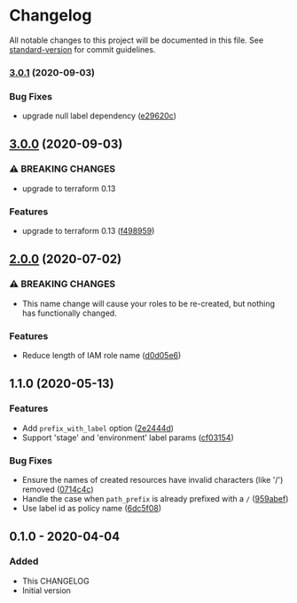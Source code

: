 # Changelog

All notable changes to this project will be documented in this file. See [standard-version](https://github.com/conventional-changelog/standard-version) for commit guidelines.

### [3.0.1](https://gitlab.com/guardianproject-ops/terraform-aws-ssm-param-store-iam/compare/3.0.0...3.0.1) (2020-09-03)


### Bug Fixes

* upgrade null label dependency ([e29620c](https://gitlab.com/guardianproject-ops/terraform-aws-ssm-param-store-iam/commit/e29620cf4a78dc69768034a35bdcce1e29aa063a))

## [3.0.0](https://gitlab.com/guardianproject-ops/terraform-aws-ssm-param-store-iam/compare/2.0.0...3.0.0) (2020-09-03)


### ⚠ BREAKING CHANGES

* upgrade to terraform 0.13

### Features

* upgrade to terraform 0.13 ([f498959](https://gitlab.com/guardianproject-ops/terraform-aws-ssm-param-store-iam/commit/f4989591c8ffb2ed575e3db2edafbbe428cae542))

## [2.0.0](https://gitlab.com/guardianproject-ops/terraform-aws-ssm-param-store-iam/compare/1.1.0...2.0.0) (2020-07-02)


### ⚠ BREAKING CHANGES

* This name change will cause your roles to be
re-created, but nothing has functionally changed.

### Features

* Reduce length of IAM role name ([d0d05e6](https://gitlab.com/guardianproject-ops/terraform-aws-ssm-param-store-iam/commit/d0d05e6d57a8716091f0bf4f5c2bc7e1a4181393))

## 1.1.0 (2020-05-13)


### Features

* Add `prefix_with_label` option ([2e2444d](https://gitlab.com/guardianproject-ops/terraform-aws-ssm-param-store-iam/commit/2e2444d0807cb8eba8ad4a7c475ab13c80ec02c2))
* Support 'stage' and 'environment' label params ([cf03154](https://gitlab.com/guardianproject-ops/terraform-aws-ssm-param-store-iam/commit/cf03154543fe2444f9bdc4ebb6173ac99deca45b))


### Bug Fixes

* Ensure the names of created resources have invalid characters (like '/') removed ([0714c4c](https://gitlab.com/guardianproject-ops/terraform-aws-ssm-param-store-iam/commit/0714c4c3081335ca0f84dd99ae6ddb3f968a1425))
* Handle the case when `path_prefix` is already prefixed with a `/` ([959abef](https://gitlab.com/guardianproject-ops/terraform-aws-ssm-param-store-iam/commit/959abef82e32b5017cac279058a7b34ab2561e16))
* Use label id as policy name ([6dc5f08](https://gitlab.com/guardianproject-ops/terraform-aws-ssm-param-store-iam/commit/6dc5f08a7c95362a4908f05e01830b5d31af1e33))

## 0.1.0 - 2020-04-04

### Added

- This CHANGELOG
- Initial version
